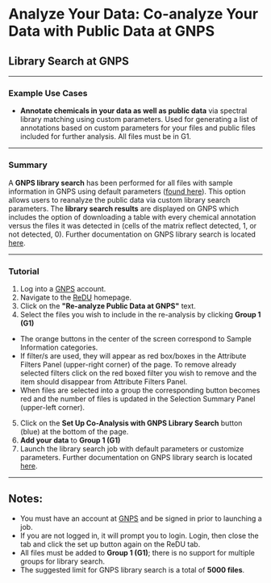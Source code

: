 # Analyze Your Data: Co-analyze Your Data with Public Data at GNPS

## Library Search at GNPS

___

### Example Use Cases
* **Annotate chemicals in your data as well as public data**  via spectral library matching using custom parameters. Used for generating a list of annotations based on custom parameters for your files and public files included for further analysis. All files must be in G1.

___

### Summary
A **GNPS library search** has been performed for all files with sample information in GNPS using default parameters ([found here](https://redu.ucsd.edu/compoundslist)). This option allows users to reanalyze the public data via custom library search parameters. The **library search results** are displayed on GNPS which includes the option of downloading a table with every chemical annotation versus the files it was detected in (cells of the matrix reflect detected, 1, or not detected, 0). Further documentation on GNPS library search is located [here](https://ccms-ucsd.github.io/GNPSDocumentation/).

___

### Tutorial
 1. Log into a [GNPS](https://gnps.ucsd.edu/ProteoSAFe/static/gnps-splash.jsp) account.
 2. Navigate to the [ReDU](https://redu.ucsd.edu/) homepage.
 3. Click on the **"Re-analyze Public Data at GNPS"** text.
 4. Select the files you wish to include in the re-analysis by clicking **Group 1 (G1)**
   * The orange buttons in the center of the screen correspond to Sample Information categories.
   * If filter/s are used, they will appear as red box/boxes in the Attribute Filters Panel (upper-right corner) of the page. To remove already selected filters click on the red boxed filter you wish to remove and the item should disappear from Attribute Filters Panel.
   * When files are selected into a group the corresponding button becomes red and the number of files is updated in the Selection Summary Panel (upper-left corner).
 5. Click on the **Set Up Co-Analysis with GNPS Library Search** button (blue) at the bottom of the page.
 6. **Add your data** to **Group 1 (G1)**
 7. Launch the library search job with default parameters or customize parameters. Further documentation on GNPS library search is located [here](https://ccms-ucsd.github.io/GNPSDocumentation/).

___

## Notes:
 * You must have an account at [GNPS](https://gnps.ucsd.edu/ProteoSAFe/static/gnps-splash.jsp) and be signed in prior to launching a job.
 * If you are not logged in, it will prompt you to login. Login, then close the tab and click the set up button again on the ReDU tab. 
 * All files must be added to **Group 1 (G1)**; there is no support for multiple groups for library search.
 * The suggested limit for GNPS library search is a total of **5000 files**.
